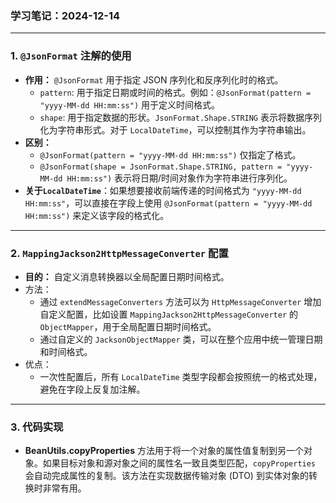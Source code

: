 ### **学习笔记：2024-12-14**

------

### **1. `@JsonFormat` 注解的使用**

- **作用：** `@JsonFormat` 用于指定 JSON 序列化和反序列化时的格式。
  - `pattern`: 用于指定日期或时间的格式。例如：`@JsonFormat(pattern = "yyyy-MM-dd HH:mm:ss")` 用于定义时间格式。
  - `shape`: 用于指定数据的形状。`JsonFormat.Shape.STRING` 表示将数据序列化为字符串形式。对于 `LocalDateTime`，可以控制其作为字符串输出。
- **区别：**
  - `@JsonFormat(pattern = "yyyy-MM-dd HH:mm:ss")` 仅指定了格式。
  - `@JsonFormat(shape = JsonFormat.Shape.STRING, pattern = "yyyy-MM-dd HH:mm:ss")` 表示将日期/时间对象作为字符串进行序列化。
- **关于`LocalDateTime`**：如果想要接收前端传递的时间格式为 `"yyyy-MM-dd HH:mm:ss"`，可以直接在字段上使用 `@JsonFormat(pattern = "yyyy-MM-dd HH:mm:ss")` 来定义该字段的格式化。

------

### **2. `MappingJackson2HttpMessageConverter` 配置**

- **目的：** 自定义消息转换器以全局配置日期时间格式。
- 方法：
  - 通过 `extendMessageConverters` 方法可以为 `HttpMessageConverter` 增加自定义配置，比如设置 `MappingJackson2HttpMessageConverter` 的 `ObjectMapper`，用于全局配置日期时间格式。
  - 通过自定义的 `JacksonObjectMapper` 类，可以在整个应用中统一管理日期和时间格式。
- 优点：
  - 一次性配置后，所有 `LocalDateTime` 类型字段都会按照统一的格式处理，避免在字段上反复加注解。

------

### **3. 代码实现**

- **BeanUtils.copyProperties** 方法用于将一个对象的属性值复制到另一个对象。如果目标对象和源对象之间的属性名一致且类型匹配，`copyProperties` 会自动完成属性的复制。该方法在实现数据传输对象 (DTO) 到实体对象的转换时非常有用。